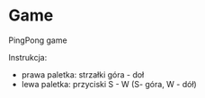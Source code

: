 # Game
PingPong game

Instrukcja: 
- prawa paletka: strzałki góra - doł
- lewa paletka: przyciski S - W (S- góra, W - dół)
